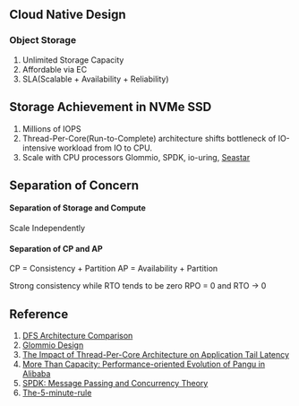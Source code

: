 ## Cloud Native Design
### Object Storage
1. Unlimited Storage Capacity
2. Affordable via EC
3. SLA(Scalable + Availability + Reliability)

## Storage Achievement in NVMe SSD
1. Millions of IOPS
2. Thread-Per-Core(Run-to-Complete) architecture shifts bottleneck of IO-intensive workload from IO to CPU.
3. Scale with CPU processors
   Glommio, SPDK, io-uring, [Seastar](http://seastar.io/)

## Separation of Concern

#### Separation of Storage and Compute
Scale Independently

#### Separation of CP and AP
CP = Consistency + Partition
AP = Availability + Partition

Strong consistency while RTO tends to be zero
RPO = 0 and RTO -> 0


## Reference
1. [DFS Architecture Comparison](https://www.infoq.com/articles/dfs-architecture-comparison/)
2. [Glommio Design](https://www.datadoghq.com/blog/engineering/introducing-glommio/)
3. [The Impact of Thread-Per-Core Architecture on Application Tail Latency](https://helda.helsinki.fi//bitstream/handle/10138/313642/tpc_ancs19.pdf?sequence=1)
4. [More Than Capacity: Performance-oriented Evolution of Pangu in Alibaba](https://www.usenix.org/conference/fast23/presentation/li-qiang-deployed)
4. [SPDK: Message Passing and Concurrency Theory](https://spdk.io/doc/concurrency.html)
5. [The-5-minute-rule](https://www.allthingsdistributed.com/2012/08/the-5-minute-rule.html)
